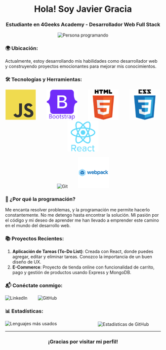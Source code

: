 <h1 align="center">Hola! Soy Javier Gracia</h1>
<h3 align="center">Estudiante en 4Geeks Academy - Desarrollador Web Full Stack</h3>

<p align="center">
  <!-- Reemplaza el siguiente enlace con una imagen de una persona programando -->
  <img src="https://via.placeholder.com/200x200.png?text=Persona+Programando" alt="Persona programando" width="200"/>
</p>

### 🌍 Ubicación:
Actualmente, estoy desarrollando mis habilidades como desarrollador web y construyendo proyectos emocionantes para mejorar mis conocimientos.

### 🛠 Tecnologías y Herramientas:
<p align="center">
  <!-- Primera fila de tecnologías y herramientas con sus logos -->
  <a href="https://developer.mozilla.org/es/docs/Web/JavaScript" target="_blank" style="text-decoration: none; margin-right: 30px;">
    <img src="https://raw.githubusercontent.com/devicons/devicon/master/icons/javascript/javascript-original.svg" alt="JavaScript" width="100" height="100"/>
  </a>
  <a href="https://getbootstrap.com" target="_blank" style="text-decoration: none; margin-right: 30px;">
    <img src="https://raw.githubusercontent.com/devicons/devicon/master/icons/bootstrap/bootstrap-plain-wordmark.svg" alt="Bootstrap" width="100" height="100"/>
  </a>
  <a href="https://www.w3.org/html/" target="_blank" style="text-decoration: none; margin-right: 30px;">
    <img src="https://raw.githubusercontent.com/devicons/devicon/master/icons/html5/html5-original-wordmark.svg" alt="HTML5" width="100" height="100"/>
  </a>
  <a href="https://www.w3schools.com/css/" target="_blank" style="text-decoration: none; margin-right: 30px;">
    <img src="https://raw.githubusercontent.com/devicons/devicon/master/icons/css3/css3-original-wordmark.svg" alt="CSS3" width="100" height="100"/>
  </a>
  <a href="https://reactjs.org/" target="_blank" style="text-decoration: none;">
    <img src="https://raw.githubusercontent.com/devicons/devicon/master/icons/react/react-original-wordmark.svg" alt="React" width="100" height="100"/>
  </a>
</p>

<p align="center">
  <!-- Segunda fila de tecnologías y herramientas con sus logos -->
  <a href="https://git-scm.com/" target="_blank" style="text-decoration: none; margin-right: 30px;">
    <img src="https://www.vectorlogo.zone/logos/git-scm/git-scm-icon.svg" alt="Git" width="100" height="100"/>
  </a>
  <a href="https://webpack.js.org" target="_blank" style="text-decoration: none;">
    <img src="https://raw.githubusercontent.com/devicons/devicon/master/icons/webpack/webpack-original-wordmark.svg" alt="Webpack" width="100" height="100"/>
  </a>
</p>

### 🎯 ¿Por qué la programación?
Me encanta resolver problemas, y la programación me permite hacerlo constantemente. No me detengo hasta encontrar la solución. Mi pasión por el código y mi deseo de aprender me han llevado a emprender este camino en el mundo del desarrollo web.

### 📚 Proyectos Recientes:
1. **Aplicación de Tareas (To-Do List)**: Creada con React, donde puedes agregar, editar y eliminar tareas. Conozco la importancia de un buen diseño de UX.
2. **E-Commerce**: Proyecto de tienda online con funcionalidad de carrito, pago y gestión de productos usando Express y MongoDB.

### 📬 Conéctate conmigo:
<p align="left">
  <!-- Separamos los iconos de LinkedIn y GitHub -->
  <a href="https://www.linkedin.com/in/javier-a-gracia-v" target="_blank" style="text-decoration: none; margin-right: 30px;">
    <img src="https://raw.githubusercontent.com/rahuldkjain/github-profile-readme-generator/master/src/images/icons/Social/linked-in-alt.svg" alt="LinkedIn" height="40" width="40"/>
  </a>
  <a href="https://github.com/javiergracia47" target="_blank" style="text-decoration: none;">
    <img src="https://raw.githubusercontent.com/rahuldkjain/github-profile-readme-generator/master/src/images/icons/Social/github.svg" alt="GitHub" height="40" width="40"/>
  </a>
</p>

### 📊 Estadísticas:
<p>
  <img align="left" src="https://github-readme-stats.vercel.app/api/top-langs?username=javiergracia47&show_icons=true&locale=es&layout=compact" alt="Lenguajes más usados" width="300"/>
</p>
<p> 
  <img align="center" src="https://github-readme-stats.vercel.app/api?username=javiergracia47&show_icons=true&locale=es" alt="Estadísticas de GitHub" width="300"/>
</p>

---

<h3 align="center">¡Gracias por visitar mi perfil!</h3>

